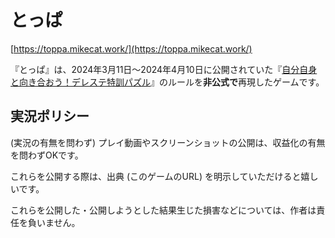 とっぱ
======

[https://toppa.mikecat.work/](https://toppa.mikecat.work/)

『とっぱ』は、2024年3月11日～2024年4月10日に公開されていた『[自分自身と向き合おう！デレステ特訓パズル](https://gamerch.com/imascg-slstage-wiki/entry/835655)』のルールを**非公式で**再現したゲームです。

## 実況ポリシー

(実況の有無を問わず) プレイ動画やスクリーンショットの公開は、収益化の有無を問わずOKです。

これらを公開する際は、出典 (このゲームのURL) を明示していただけると嬉しいです。

これらを公開した・公開しようとした結果生じた損害などについては、作者は責任を負いません。
